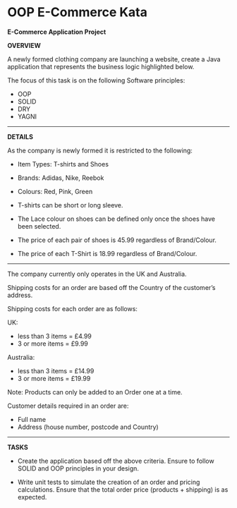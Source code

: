 # OOP E-Commerce Kata

**E-Commerce Application Project**

**OVERVIEW** 

A newly formed clothing company are launching a website, create a Java application that represents the business logic highlighted below.

The focus of this task is on the following Software principles:
-	OOP
-	SOLID
-	DRY
-	YAGNI
----------------------------------

**DETAILS**

As the company is newly formed it is restricted to the following:
-	 Item Types: T-shirts and Shoes
-	 Brands: Adidas, Nike, Reebok
-	 Colours: Red, Pink, Green

- T-shirts can be short or long sleeve.
- The Lace colour on shoes can be defined only once the shoes have been selected.
- The price of each pair of shoes is 45.99 regardless of Brand/Colour.
- The price of each T-Shirt is 18.99 regardless of Brand/Colour.

---------------------------------
The company currently only operates in the UK and Australia. 

Shipping costs for an order are based off the Country of the customer’s address.

Shipping costs for each order are as follows:

UK: 
-	less than 3 items = £4.99
-	3 or more items = £9.99

Australia:
-	 less than 3 items = £14.99
-	 3 or more items = £19.99

Note: Products can only be added to an Order one at a time.

Customer details required in an order are: 
- Full name
- Address (house number, postcode and Country)

--------------------------------
**TASKS**
- Create the application based off the above criteria. Ensure to follow SOLID and OOP principles in your design.

- Write unit tests to simulate the creation of an order and pricing calculations. Ensure that the total order price (products + shipping) is as expected.
